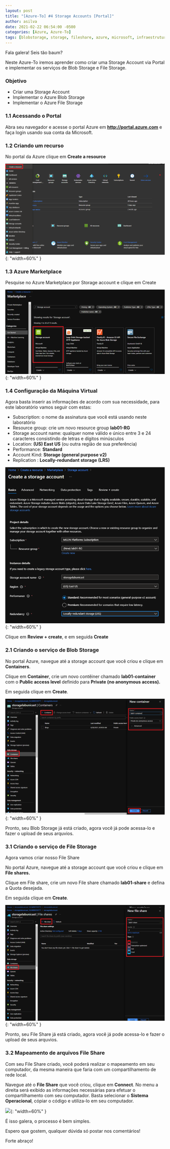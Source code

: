 ```yaml
---
layout: post
title: "[Azure-To] #4 Storage Accounts [Portal]"
author: asilva
date: 2021-02-22 06:54:00 -0500
categories: [Azure, Azure-To]
tags: [blobstorage, storage, fileshare, azure, microsoft, infraestrutura]
---
```


Fala galera! Seis tão baum?

Neste Azure-To iremos aprender como criar uma Storage Account via Portal e implementar os serviços de Blob Storage e File Storage.

### **Objetivo**

* Criar uma Storage Account
* Implementar o Azure Blob Storage
* Implementar o Azure File Storage

### **1.1 Acessando o Portal**

Abra seu navegador e acesse o portal Azure em **http://portal.azure.com** e faça login usando sua conta da Microsoft.

### **1.2 Criando um recurso**

No portal da Azure clique em **Create a resource**

![](/assets/img/02/storage1.png){: "width=60%" }

### **1.3 Azure Marketplace**

Pesquise no Azure Marketplace por  Storage account e clique em Create

![](/assets/img/02/storage2.png){: "width=60%" }

### **1.4 Configuração da Máquina Virtual**

Agora basta inserir as informações de acordo com sua necessidade, para este laboratório vamos seguir com estas:

* Subscription: o nome da assinatura que você está usando neste laboratório
* Resource group: crie um novo resource group **lab01-RG**
* Storage account name:  qualquer nome válido e único entre 3 e 24 caracteres consistindo de letras e dígitos minúsculos
* Location: **(US) East US** (ou outra região de sua preferência)
* Performance: **Standard**
* Account Kind:  **Storage (general purpose v2)**
* Replication :  **Locally-redundant storage (LRS)**

![](/assets/img/02/storage3.png){: "width=60%" }

Clique em **Review + create**, e em seguida **Create**

### **2.1 Criando o serviço de Blob Storage**

No portal Azure, navegue até a storage account que você criou e clique em **Containers**.

Clique em **Container**, crie um novo contêiner chamado **lab01-container** com o **Public access level** definido para **Private (no anonymous access).**

Em seguida clique em **Create**.

![](/assets/img/02/storage4.png){: "width=60%" }

Pronto, seu Blob Storage já está criado, agora você já pode acessa-lo e fazer o upload de seus arquvios.

### **3.1 Criando o serviço de File Storage**

Agora vamos criar nosso File Share

No portal Azure, navegue até a storage account que você criou e clique em **File shares.**

Clique em File share, crie um novo File share chamado **lab01-share** e defina a Quota desejada.

Em seguida clique em **Create**.

![](/assets/img/02/storage5.png){: "width=60%" }

Pronto, seu File Share já está criado, agora você já pode acessa-lo e fazer o upload de seus arquvios.

### **3.2 Mapeamento de arquivos File Share**

Com seu File Share criado, você poderá realizar o mapeamento em seu computador, da mesma maneira que faria com um compartilhamento de rede local.

Navegue até o **File Share** que você criou, clique em **Connect**. No menu a direita será exibido as informações necessárias para efetuar o compartilhamento com seu computador. Basta selecionar o **Sistema Operacional**, cópiar o código e utiliza-lo em seu computador.

![](//assets/img/02/storage6.png){: "width=60%" }

É isso galera, o processo é bem simples.

Espero que gostem, qualquer dúvida só postar nos comentários!

Forte abraço!